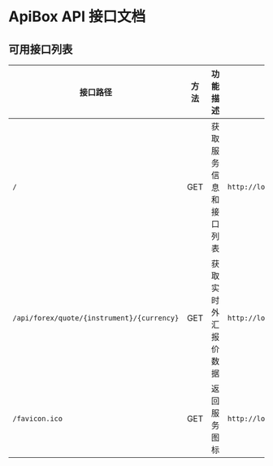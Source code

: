 # ApiBox API 接口文档

## 可用接口列表

| 接口路径                                   | 方法 | 功能描述               | 示例                                            |
| ------------------------------------------ | ---- | ---------------------- | ----------------------------------------------- |
| `/`                                        | GET  | 获取服务信息和接口列表 | `http://localhost:8000/`                        |
| `/api/forex/quote/{instrument}/{currency}` | GET  | 获取实时外汇报价数据   | `http://localhost:8000/api/forex/quote/XAU/USD` |
| `/favicon.ico`                             | GET  | 返回服务图标           | `http://localhost:8000/favicon.ico`             |